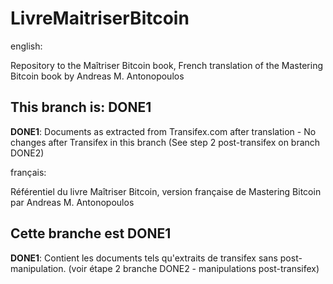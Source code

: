 # LivreMaitriserBitcoin

english:

Repository to the Maîtriser Bitcoin book, French translation of the Mastering Bitcoin book by Andreas M. Antonopoulos
## This branch is: DONE1

**DONE1**: Documents as extracted from Transifex.com after translation - No changes after Transifex in this branch (See step 2 post-transifex on branch DONE2)

français:

Référentiel du livre Maîtriser Bitcoin, version française de Mastering Bitcoin par Andreas M. Antonopoulos

## Cette branche est DONE1

**DONE1**: Contient les documents tels qu'extraits de transifex sans post-manipulation. (voir étape 2 branche DONE2 - manipulations post-transifex)